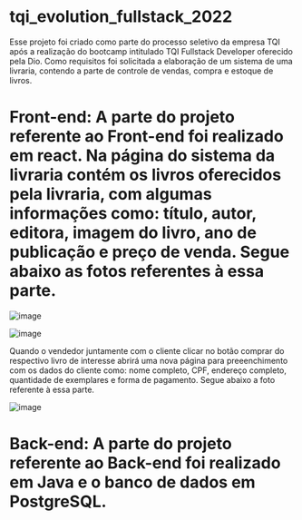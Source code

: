 # tqi_evolution_fullstack_2022

Esse projeto foi criado como parte do processo seletivo da empresa TQI após a realização do bootcamp intitulado TQI Fullstack Developer oferecido pela Dio. Como requisitos foi solicitada a elaboração de um sistema de uma livraria, contendo a parte de controle de vendas, compra e estoque de livros.

# Front-end: A parte do projeto referente ao Front-end foi realizado em react. Na página do sistema da livraria contém os livros oferecidos pela livraria, com algumas informações como: título, autor, editora, imagem do livro, ano de publicação e preço de venda. Segue abaixo as fotos referentes à essa parte.

![image](https://user-images.githubusercontent.com/105547157/185760580-3a024947-0667-402f-88ff-e45b1e3751fa.png)

![image](https://user-images.githubusercontent.com/105547157/185760629-c3d8eed6-e89b-4820-98b1-339536dddd76.png)

Quando o vendedor juntamente com o cliente clicar no botão comprar do respectivo livro de interesse abrirá uma nova página para preeenchimento com os dados do cliente como: nome completo, CPF, endereço completo, quantidade de exemplares e forma de pagamento. Segue abaixo a foto referente à essa parte.

![image](https://user-images.githubusercontent.com/105547157/185760661-2f67914a-9228-4894-80a9-675cfeef2ac6.png)

# Back-end: A parte do projeto referente ao Back-end foi realizado em Java e o banco de dados em PostgreSQL.
